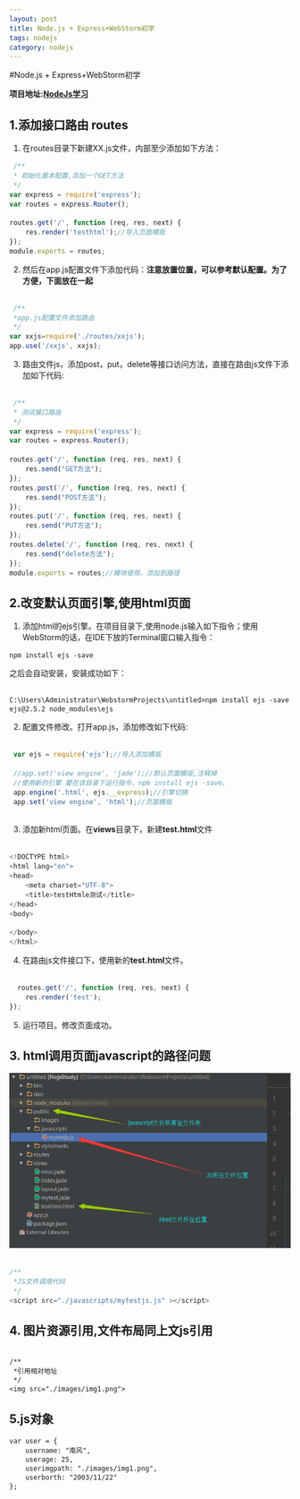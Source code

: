 ```yaml
---
layout: post
title: Node.js + Express+WebStorm初学
tags: nodejs 
category: nodejs
---
```


#Node.js + Express+WebStorm初学

**项目地址:[NodeJs学习](https://github.com/NanFengyang/nodejs_Study)**

## 1.添加接口路由 routes

1. 在routes目录下新建XX.js文件，内部至少添加如下方法：

``` javascript
 /**
 * 初始化基本配置,添加一个GET方法
 */
var express = require('express');
var routes = express.Router();

routes.get('/', function (req, res, next) {
    res.render('testhtml');//导入页面模版
});
module.exports = routes;

```

2. 然后在app.js配置文件下添加代码：**注意放置位置，可以参考默认配置。为了方便，下面放在一起**

``` javascript

 /**
 *app.js配置文件添加路由
 */
var xxjs=require('./routes/xxjs');
app.use('/xxjs', xxjs);

```

3. 路由文件js，添加post，put，delete等接口访问方法，直接在路由js文件下添加如下代码:


``` javascript

 /**
 * 测试接口路由
 */
var express = require('express');
var routes = express.Router();

routes.get('/', function (req, res, next) {
    res.send("GET方法");
});
routes.post('/', function (req, res, next) {
    res.send("POST方法");
});
routes.put('/', function (req, res, next) {
    res.send("PUT方法");
});
routes.delete('/', function (req, res, next) {
    res.send("delete方法");
});
module.exports = routes;//模块使用，添加到路径

```

## 2.改变默认页面引擎,使用html页面

1. 添加html的ejs引擎。在项目目录下,使用node.js输入如下指令；使用WebStorm的话，在IDE下放的Terminal窗口输入指令：

```
npm install ejs -save

```

之后会自动安装，安装成功如下：

```

C:\Users\Administrator\WebstormProjects\untitled>npm install ejs -save
ejs@2.5.2 node_modules\ejs

```

2. 配置文件修改。打开app.js，添加修改如下代码:

``` javascript

 var ejs = require('ejs');//导入添加模版
 
 //app.set('view engine', 'jade');//默认页面模版,注释掉
 //使用新的引擎 要在该目录下运行指令，npm install ejs -save。
 app.engine('.html', ejs.__express);//引擎切换
 app.set('view engine', 'html');//页面模版
 
```

3. 添加新html页面。在**views**目录下，新建**test.html**文件

``` javascript

<!DOCTYPE html>
<html lang="en">
<head>
    <meta charset="UTF-8">
    <title>testHtmle测试</title>
</head>
<body>

</body>
</html>

```

4. 在路由js文件接口下，使用新的**test.html**文件。

``` javascript

  routes.get('/', function (req, res, next) {
    res.render('test');
});

```

5. 运行项目。修改页面成功。


## 3. html调用页面javascript的路径问题 

![Alt text](https://github.com/NanFengyang/NanFengyang.github.io/blob/master/_posts/img/img1.png)

``` javascript

/**
 *JS文件调用代码
 */
<script src="./javascripts/mytestjs.js" ></script>

```


## 4. 图片资源引用,文件布局同上文js引用

``` 

/**
 *引用相对地址
 */
<img src="./images/img1.png">

```

## 5.js对象

```
var user = {
    username: "南风",
    userage: 25,
    userimgpath: "./images/img1.png",
    userborth: "2003/11/22"
};

```



